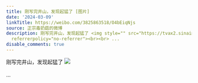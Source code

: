 ```yaml
---
title: 刚写完井山，发现起猛了 [图片]
date: '2024-03-09'
linkTitle: https://weibo.com/3825863518/O4bEiqNjs
source: 正宗毒奶菇的微博
description: 刚写完井山，发现起猛了 <img style="" src="https://tvax2.sinaimg.cn/large/e40a0b5egy1hnklgyn230j20bv0c0n0u.jpg"
  referrerpolicy="no-referrer"><br><br> ...
disable_comments: true
---
```

刚写完井山，发现起猛了 <img style="" src="https://tvax2.sinaimg.cn/large/e40a0b5egy1hnklgyn230j20bv0c0n0u.jpg" referrerpolicy="no-referrer"><br><br> ...